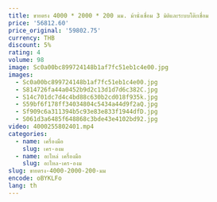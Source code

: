 ```yaml
---
title: ขายตรง 4000 * 2000 * 200 มม. ม้านั่งเชื่อม 3 มิติและระบบโต๊ะเชื่อม
price: '56812.60'
price_original: '59802.75'
currency: THB
discount: 5%
rating: 4
volume: 98
image: Sc0a00bc899724148b1af7fc51eb1c4e00.jpg
images:
  - Sc0a00bc899724148b1af7fc51eb1c4e00.jpg
  - S814726fa44a0452b9d2c13d1d7d6c382C.jpg
  - S14c701dc7d4c4bd88c630b2cd018f935k.jpg
  - S59bf6f178ff34034804c5434a44d9f2aQ.jpg
  - Sf909c6a311394b5c93e83e833f1944dfD.jpg
  - S061d3a6485f648868c3bde43e4102bd92.jpg
video: 4000255802401.mp4
categories:
  - name: เครื่องมือ
    slug: เคร-องม
  - name: อะไหล่ เครื่องมือ
    slug: อะไหล-เคร-องม
slug: ขายตรง-4000-2000-200-มม
encode: oBYKLFo
lang: th
---
```

  